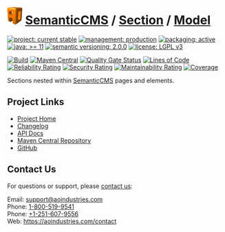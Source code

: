 # [<img src="ao-logo.png" alt="AO Logo" width="35" height="40">](https://github.com/aoindustries) [SemanticCMS](https://github.com/aoindustries/semanticcms) / [Section](https://github.com/aoindustries/semanticcms-section) / [Model](https://github.com/aoindustries/semanticcms-section-model)

[![project: current stable](https://semanticcms.com/ao-badges/project-current-stable.svg)](https://aoindustries.com/life-cycle#project-current-stable)
[![management: production](https://semanticcms.com/ao-badges/management-production.svg)](https://aoindustries.com/life-cycle#management-production)
[![packaging: active](https://semanticcms.com/ao-badges/packaging-active.svg)](https://aoindustries.com/life-cycle#packaging-active)  
[![java: &gt;= 11](https://semanticcms.com/ao-badges/java-11.svg)](https://docs.oracle.com/en/java/javase/11/docs/api/)
[![semantic versioning: 2.0.0](https://semanticcms.com/ao-badges/semver-2.0.0.svg)](http://semver.org/spec/v2.0.0.html)
[![license: LGPL v3](https://semanticcms.com/ao-badges/license-lgpl-3.0.svg)](https://www.gnu.org/licenses/lgpl-3.0)

[![Build](https://github.com/aoindustries/semanticcms-section-model/workflows/Build/badge.svg?branch=1.x)](https://github.com/aoindustries/semanticcms-section-model/actions?query=workflow%3ABuild)
[![Maven Central](https://maven-badges.herokuapp.com/maven-central/com.semanticcms/semanticcms-section-model/badge.svg)](https://maven-badges.herokuapp.com/maven-central/com.semanticcms/semanticcms-section-model)
[![Quality Gate Status](https://sonarcloud.io/api/project_badges/measure?branch=1.x&project=com.semanticcms%3Asemanticcms-section-model&metric=alert_status)](https://sonarcloud.io/dashboard?branch=1.x&id=com.semanticcms%3Asemanticcms-section-model)
[![Lines of Code](https://sonarcloud.io/api/project_badges/measure?branch=1.x&project=com.semanticcms%3Asemanticcms-section-model&metric=ncloc)](https://sonarcloud.io/component_measures?branch=1.x&id=com.semanticcms%3Asemanticcms-section-model&metric=ncloc)  
[![Reliability Rating](https://sonarcloud.io/api/project_badges/measure?branch=1.x&project=com.semanticcms%3Asemanticcms-section-model&metric=reliability_rating)](https://sonarcloud.io/component_measures?branch=1.x&id=com.semanticcms%3Asemanticcms-section-model&metric=Reliability)
[![Security Rating](https://sonarcloud.io/api/project_badges/measure?branch=1.x&project=com.semanticcms%3Asemanticcms-section-model&metric=security_rating)](https://sonarcloud.io/component_measures?branch=1.x&id=com.semanticcms%3Asemanticcms-section-model&metric=Security)
[![Maintainability Rating](https://sonarcloud.io/api/project_badges/measure?branch=1.x&project=com.semanticcms%3Asemanticcms-section-model&metric=sqale_rating)](https://sonarcloud.io/component_measures?branch=1.x&id=com.semanticcms%3Asemanticcms-section-model&metric=Maintainability)
[![Coverage](https://sonarcloud.io/api/project_badges/measure?branch=1.x&project=com.semanticcms%3Asemanticcms-section-model&metric=coverage)](https://sonarcloud.io/component_measures?branch=1.x&id=com.semanticcms%3Asemanticcms-section-model&metric=Coverage)

Sections nested within [SemanticCMS](https://github.com/aoindustries/semanticcms) pages and elements.

## Project Links
* [Project Home](https://semanticcms.com/section/model/)
* [Changelog](https://semanticcms.com/section/model/changelog)
* [API Docs](https://semanticcms.com/section/model/apidocs/)
* [Maven Central Repository](https://search.maven.org/artifact/com.semanticcms/semanticcms-section-model)
* [GitHub](https://github.com/aoindustries/semanticcms-section-model)

## Contact Us
For questions or support, please [contact us](https://aoindustries.com/contact):

Email: [support@aoindustries.com](mailto:support@aoindustries.com)  
Phone: [1-800-519-9541](tel:1-800-519-9541)  
Phone: [+1-251-607-9556](tel:+1-251-607-9556)  
Web: https://aoindustries.com/contact
